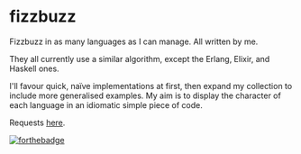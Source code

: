 # fizzbuzz

Fizzbuzz in as many languages as I can manage. All written by me.

They all currently use a similar algorithm, except the Erlang, Elixir, and Haskell ones.

I'll favour quick, naïve implementations at first, then expand my collection to include more generalised examples. My aim is to display the character of each language in an idiomatic simple piece of code.

Requests [here](https://github.com/kmoe/fizzbuzz/issues).

[![forthebadge](http://forthebadge.com/images/badges/fuck-it-ship-it.svg)](http://forthebadge.com)
